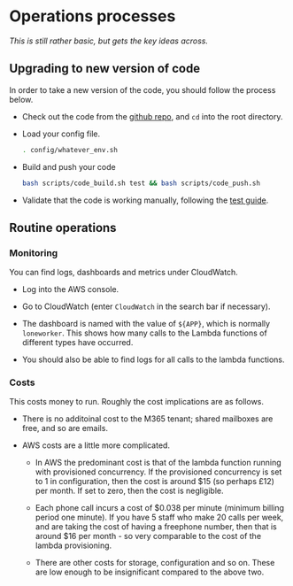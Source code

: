 # Operations processes

*This is still rather basic, but gets the key ideas across.*

## Upgrading to new version of code

In order to take a new version of the code, you should follow the process below.

- Check out the code from the [github repo](https://github.com/Scottish-Tech-Army/seescape-lone-working), and `cd` into the root directory.

- Load your config file.

    ~~~bash
    . config/whatever_env.sh
    ~~~

- Build and push your code

    ~~~bash
    bash scripts/code_build.sh test && bash scripts/code_push.sh
    ~~~

- Validate that the code is working manually, following the [test guide](testing.md).

## Routine operations

### Monitoring

You can find logs, dashboards and metrics under CloudWatch.

- Log into the AWS console.

- Go to CloudWatch (enter `CloudWatch` in the search bar if necessary).

- The dashboard is named with the value of `${APP}`, which is normally `loneworker`. This shows how many calls to the Lambda functions of different types have occurred.

- You should also be able to find logs for all calls to the lambda functions.

### Costs

This costs money to run. Roughly the cost implications are as follows.

- There is no additoinal cost to the M365 tenant; shared mailboxes are free, and so are emails.

- AWS costs are a little more complicated.

    - In AWS the predominant cost is that of the lambda function running with provisioned concurrency. If the provisioned concurrency is set to 1 in configuration, then the cost is around $15 (so perhaps £12) per month. If set to zero, then the cost is negligible.

    - Each phone call incurs a cost of $0.038 per minute (minimum billing period one minute). If you have 5 staff who make 20 calls per week, and are taking the cost of having a freephone number, then that is around $16 per month - so very comparable to the cost of the lambda provisioning.

    - There are other costs for storage, configuration and so on. These are low enough to be insignificant compared to the above two.

